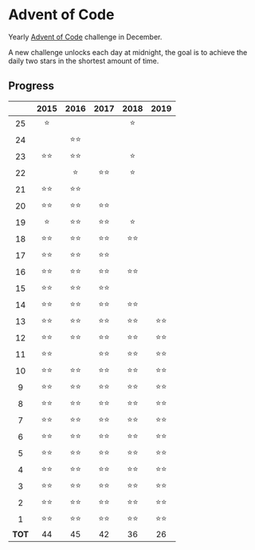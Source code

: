 # Advent of Code

Yearly [Advent of Code](https://adventofcode.com/) challenge in December.

A new challenge unlocks each day at midnight, the goal is to achieve the daily two stars in the shortest amount of time.

## Progress

|       |    2015    |    2016    |    2017    |    2018    |    2019    |
|:-----:|:----------:|:----------:|:----------:|:----------:|:----------:|
|   25  |:star:      |            |            |:star:      |            |
|   24  |            |:star::star:|            |            |            |
|   23  |:star::star:|:star::star:|            |:star:      |            |
|   22  |            |:star:      |:star::star:|:star:      |            |
|   21  |:star::star:|:star::star:|            |            |            |
|   20  |:star::star:|:star::star:|:star::star:|            |            |
|   19  |:star:      |:star::star:|:star::star:|:star:      |            |
|   18  |:star::star:|:star::star:|:star::star:|:star::star:|            |
|   17  |:star::star:|:star::star:|:star::star:|            |            |
|   16  |:star::star:|:star::star:|:star::star:|:star::star:|            |
|   15  |:star::star:|:star::star:|:star::star:|            |            |
|   14  |:star::star:|:star::star:|:star::star:|:star::star:|            |
|   13  |:star::star:|:star::star:|:star::star:|:star::star:|:star::star:|
|   12  |:star::star:|:star::star:|:star::star:|:star::star:|:star::star:|
|   11  |:star::star:|            |:star::star:|:star::star:|:star::star:|
|   10  |:star::star:|:star::star:|:star::star:|:star::star:|:star::star:|
|   9   |:star::star:|:star::star:|:star::star:|:star::star:|:star::star:|
|   8   |:star::star:|:star::star:|:star::star:|:star::star:|:star::star:|
|   7   |:star::star:|:star::star:|:star::star:|:star::star:|:star::star:|
|   6   |:star::star:|:star::star:|:star::star:|:star::star:|:star::star:|
|   5   |:star::star:|:star::star:|:star::star:|:star::star:|:star::star:|
|   4   |:star::star:|:star::star:|:star::star:|:star::star:|:star::star:|
|   3   |:star::star:|:star::star:|:star::star:|:star::star:|:star::star:|
|   2   |:star::star:|:star::star:|:star::star:|:star::star:|:star::star:|
|   1   |:star::star:|:star::star:|:star::star:|:star::star:|:star::star:|
|**TOT**|     44     |     45     |     42     |     36     |     26     |

